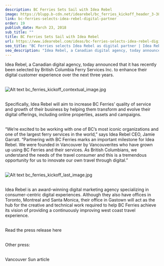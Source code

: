 ```yaml
---
description: BC Ferries Sets Sail with Idea Rebel
image: https://blupp.b-cdn.net/idearebel/bc_ferries_kickoff_header_3-3840x2160.jpg?quality=80&width=800
link: bc-ferries-selects-idea-rebel-digital-partner
order: 19
publish_date: March 23, 2018
sub_title: ""
title: BC Ferries Sets Sail with Idea Rebel
url: https://www.idearebel.com/ideas/bc-ferries-selects-idea-rebel-digital-partner/
seo_title: "BC Ferries selects Idea Rebel as digital partner | Idea Rebel"
seo_description: "Idea Rebel, a Canadian digital agency, today announced that it has recently been selected by British Columbia Ferry Services Inc. to enhance their digital customer experience over the next three years. Specifically, Idea Rebel will aim to increase BC Ferries’ quality of service and growth of their business by helping them transform and evolve their … Continued"
---
```

Idea Rebel, a Canadian digital agency, today announced that it has recently been selected by British Columbia Ferry Services Inc. to enhance their digital customer experience over the next three years.

\
![Alt text](https://blupp.b-cdn.net/idearebel/bc_ferries_kickoff_contextual_image.jpg?quality=80&width=800?quality=80&width=800 "a title")
bc_ferries_kickoff_contextual_image.jpg

\
Specifically, Idea Rebel will aim to increase BC Ferries’ quality of service and growth of their business by helping them transform and evolve their digital offerings, including online properties, assets and campaigns.

\
“We’re excited to be working with one of BC’s most iconic organizations and one of the largest ferry services in the world,” says Idea Rebel CEO, Jamie Garratt. “Partnering with BC Ferries marks an important milestone for Idea Rebel. We were founded in Vancouver by Vancouverites who have grown up using BC Ferries and their services. As British Columbians, we understand the needs of the travel consumer and this is a tremendous opportunity for us to innovate our own travel through digital.”

\
![Alt text](https://blupp.b-cdn.net/idearebel/bc_ferries_kickoff_last_image.jpg?quality=80&width=800?quality=80&width=800 "a title")
bc_ferries_kickoff_last_image.jpg

\
Idea Rebel is an award-winning digital marketing agency specializing in consumer-centric digital experiences. Although they also have offices in Toronto, Montreal and Santa Monica, their office in Gastown will act as the hub for the creative and technical work required to help BC Ferries achieve its vision of providing a continuously improving west coast travel experience.

\
Read the press release here

\
Other press:

\
Vancouver Sun article

